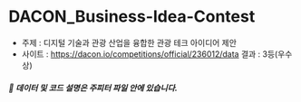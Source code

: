 # DACON_Business-Idea-Contest

- 주제 : 디지털 기술과 관광 산업을 융합한 관광 테크 아이디어 제안
- 사이트 : https://dacon.io/competitions/official/236012/data
 결과 : 3등(우수상)
##### :file_folder: 데이터 및 코드 설명은 주피터 파일 안에 있습니다. 
